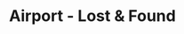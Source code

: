 ---
title: Airport - Lost & Found
layout: game
categories: gamejam
type: gamejam

# Project Overview
heading: "Think Crazy Taxi, but in an airport, with bags."
summary: "Airport - Lost & Found is a crazy-taxi inspired game designed around the theme 'Lost & Found' <small>(Global Gamejam 2021)</small>"

# Media
icon: "https://am3pap005files.storage.live.com/y4moNKkSajIZjH92VzFIFxU7h2dEdtkeZavf01vchmgwFf9ZzP6Y7bHqODagFEN8NLWH-eMUDir2CCbPfCVyoSRnAiNW-297nBUHqkGnTxN1dBm6MUM6ubfxpGaoHHOZPEyJIIDlNWtm39MUViT9RTWZv89H6eP5HX0sMCHG899S6NTrPuKzm9PO0CU5zQ0oPBA?width=1920&height=1634&cropmode=none"
showreel: "https://onedrive.live.com/download?resid=9594E849DC7FC39E!61441&authkey=!AHC6nQzMcVxly9I"

# Game Embed
isgameembed: true
gameembed: "https://itch.io/embed-upload/3288801"
widgetembed: "https://itch.io/embed/903008"

# Project Details
status: "Done"
duration: "48 Hours"
dates: "January 2021"
tools:
  - Unity
roles:
  - Programming
  - Level Design
  - Sound FX/Music
credits:
  - Amy Elliott
  - Joe Shanahan
  - Erin Somervail
  - Scott Richards
  - Tash Briggs
  - Christian Elliott
repo: ""
statslink: ""
itch: "https://horsehead.itch.io/airport-lost-found-division"
---
